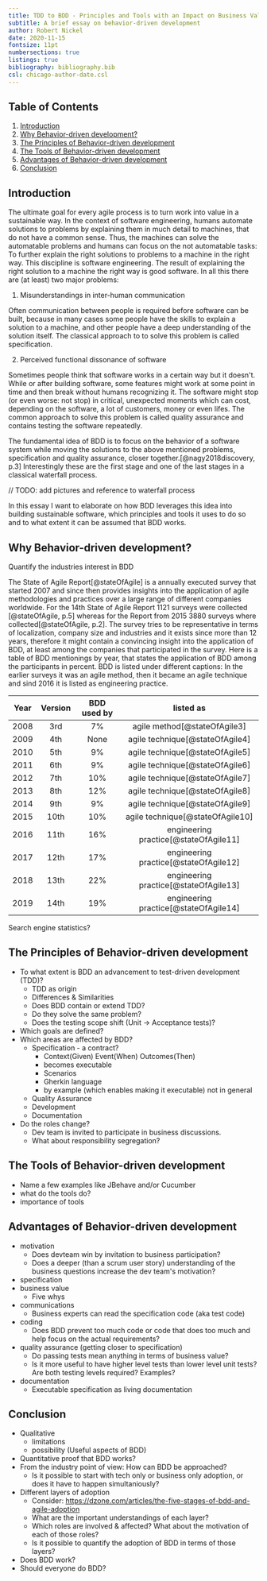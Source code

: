 ```yaml
---
title: TDD to BDD - Principles and Tools with an Impact on Business Value and Communications
subtitle: A brief essay on behavior-driven development
author: Robert Nickel
date: 2020-11-15
fontsize: 11pt
numbersections: true
listings: true
bibliography: bibliography.bib
csl: chicago-author-date.csl
---
```


## Table of Contents <!-- omit in toc -->
1. [Introduction](#introduction)
2. [Why Behavior-driven development?](#why-behavior-driven-development)
3. [The Principles of Behavior-driven development](#the-principles-of-behavior-driven-development)
4. [The Tools of Behavior-driven development](#the-tools-of-behavior-driven-development)
5. [Advantages of Behavior-driven development](#advantages-of-behavior-driven-development)
6. [Conclusion](#conclusion)

## Introduction
The ultimate goal for every agile process is to turn work into value in a sustainable way. In the context of software engineering, humans automate solutions to problems by explaining them in much detail to machines, that do not have a common sense. Thus, the machines can solve the automatable problems and humans can focus on the not automatable tasks: To further explain the right solutions to problems to a machine in the right way. This discipline is software engineering. The result of explaining the right solution to a machine the right way is good software. In all this there are (at least) two major problems:

1. Misunderstandings in inter-human communication

Often communication between people is required before software can be built, because in many cases some people have the skills to explain a solution to a machine, and other people have a deep understanding of the solution itself. The classical approach to to solve this problem is called specification.

2. Perceived functional dissonance of software

Sometimes people think that software works in a certain way but it doesn't. While or after building software, some features might work at some point in time and then break without humans recognizing it. The software might stop (or even worse: not stop) in critical, unexpected moments which can cost, depending on the software, a lot of customers, money or even lifes. The common approach to solve this problem is called quality assurance and contains testing the software repeatedly.

The fundamental idea of BDD is to focus on the behavior of a software system while moving the solutions to the above mentioned problems, specification and quality assurance, closer together.[@nagy2018discovery, p.3] Interestingly these are the first stage and one of the last stages in a classical waterfall process. 

// TODO: add pictures and reference to waterfall process

In this essay I want to elaborate on how BDD leverages this idea into building sustainable software, which principles and tools it uses to do so and to what extent it can be assumed that BDD works.

## Why Behavior-driven development?
Quantify the industries interest in BDD

The State of Agile Report[@stateOfAgile] is a annually executed survey that started 2007 and since then provides insights into the application of agile methodologies and practices over a large range of different companies worldwide.
For the 14th State of Agile Report 1121 surveys were collected [@stateOfAgile, p.5] whereas for the Report from 2015 3880 surveys where collected[@stateOfAgile, p.2]. The survey tries to be representative in terms of localization, company size and industries and it exists since more than 12 years, therefore it might contain a convincing insight into the application of BDD, at least among the companies that participated in the survey. Here is a table of BDD mentionings by year, that states the application of BDD among the participants in percent. BDD is listed under different captions: In the earlier surveys it was an agile method, then it became an agile technique and sind 2016 it is listed as engineering practice.

Year | Version | BDD used by | listed as
:-: | :-: | :-: | :-:
2008 | 3rd | 7% | agile method[@stateOfAgile3]
2009 | 4th | None | agile technique[@stateOfAgile4]
2010 | 5th | 9% | agile technique[@stateOfAgile5]
2011 | 6th | 9% | agile technique[@stateOfAgile6]
2012 | 7th | 10% | agile technique[@stateOfAgile7]
2013 | 8th | 12% | agile technique[@stateOfAgile8]
2014 | 9th | 9% | agile technique[@stateOfAgile9]
2015 | 10th | 10% | agile technique[@stateOfAgile10]
2016 | 11th | 16% | engineering practice[@stateOfAgile11]
2017 | 12th | 17% | engineering practice[@stateOfAgile12]
2018 | 13th | 22% | engineering practice[@stateOfAgile13]
2019 | 14th | 19% | engineering practice[@stateOfAgile14]

Search engine statistics?

## The Principles of Behavior-driven development
- To what extent is BDD an advancement to test-driven development (TDD)?
  - TDD as origin
  - Differences & Similarities
  - Does BDD contain or extend TDD?
  - Do they solve the same problem?
  - Does the testing scope shift (Unit -> Acceptance tests)?
- Which goals are defined?
- Which areas are affected by BDD?
  - Specification - a contract?
    - Context(Given) Event(When) Outcomes(Then)
    - becomes executable
    - Scenarios
    - Gherkin language
    - by example (which enables making it executable) not in general
  - Quality Assurance
  - Development
  - Documentation
- Do the roles change?
  - Dev team is invited to participate in business discussions.
  - What about responsibility segregation?

## The Tools of Behavior-driven development
- Name a few examples like JBehave and/or Cucumber
- what do the tools do?
- importance of tools
 
## Advantages of Behavior-driven development
- motivation
  - Does devteam win by invitation to business participation?
  - Does a deeper (than a scrum user story) understanding of the business questions increase the dev team's motivation?
- specification
- business value
  - Five whys
- communications
  - Business experts can read the specification code (aka test code)
- coding
  - Does BDD prevent too much code or code that does too much and help focus on the actual requirements?
- quality assurance (getting closer to specification)
  - Do passing tests mean anything in terms of business value?
  - Is it more useful to have higher level tests than lower level unit tests? Are both testing levels required? Examples?
- documentation
  - Executable specification as living documentation

## Conclusion
- Qualitative
  - limitations
  - possibility (Useful aspects of BDD)
- Quantitative proof that BDD works?
- From the industry point of view: How can BDD be approached?
  - Is it possible to start with tech only or business only adoption, or does it have to happen simultaniously?
- Different layers of adoption
  - Consider: https://dzone.com/articles/the-five-stages-of-bdd-and-agile-adoption
  - What are the important understandings of each layer?
  - Which roles are involved & affected? What about the motivation of each of those roles?
  - Is it possible to quantify the adoption of BDD in terms of those layers?
- Does BDD work?
- Should everyone do BDD?